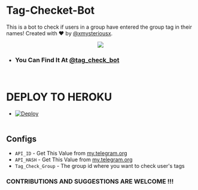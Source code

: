 # Tag-Checket-Bot
This is a bot to check if users in a group have entered the group tag in their names! Created with ❤️ by [@xmysteriousx](https://t.me/xmysteriousx).
<p align="center"><a href="https://t.me/rezoth_tm"><img src="https://img.shields.io/badge/Telegram-Join%20Telegram%20Group-blue.svg?logo=telegram"></a></p>


* ###  You Can Find It At **[@tag_check_bot](https://t.me/tag_check_bot)**

<br>

# DEPLOY TO HEROKU
* [![Deploy](https://www.herokucdn.com/deploy/button.svg)](https://heroku.com/deploy?template=https://github.com/XMYSTERlOUSX/tag-checker-bot)
<br><br>

## Configs
- `API_ID` - Get This Value from [my.telegram.org](my.telegram.org)
-  `API_HASH` - Get This Value from [my.telegram.org](my.telegram.org)
- `Tag_Check_Group` - The group id where you want to check user's tags

### CONTRIBUTIONS AND SUGGESTIONS ARE WELCOME !!!
